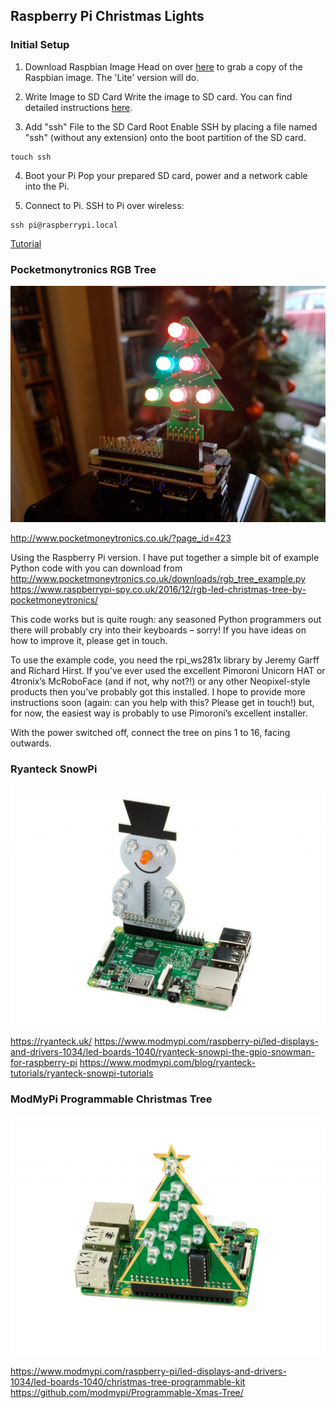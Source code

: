 ## Raspberry Pi Christmas Lights

### Initial Setup

1. Download Raspbian Image
Head on over [here](https://www.raspberrypi.org/downloads/raspbian/) to grab a copy of the Raspbian image. The 'Lite' version will do.

2. Write Image to SD Card
Write the image to SD card. You can find detailed instructions [here](https://www.raspberrypi.org/documentation/installation/installing-images/README.md).

3. Add "ssh" File to the SD Card Root
Enable SSH by placing a file named "ssh" (without any extension) onto the boot partition of the SD card.

```
touch ssh
```

4. Boot your Pi
Pop your prepared SD card, power and a network cable into the Pi.

5. Connect to Pi.
SSH to Pi over wireless:

```
ssh pi@raspberrypi.local
```

[Tutorial](https://hackernoon.com/raspberry-pi-headless-install-462ccabd75d0)

### Pocketmonytronics RGB Tree

![RBG Tree](https://github.com/jamesleesaunders/xmaslights/blob/master/pockeymoney_rgb_tree.jpg "RGB Tree")

http://www.pocketmoneytronics.co.uk/?page_id=423

Using the Raspberry Pi version.
I have put together a simple bit of example Python code with you can download from http://www.pocketmoneytronics.co.uk/downloads/rgb_tree_example.py
https://www.raspberrypi-spy.co.uk/2016/12/rgb-led-christmas-tree-by-pocketmoneytronics/

This code works but is quite rough: any seasoned Python programmers out there will probably cry into their keyboards – sorry! If you have ideas on how to improve it, please get in touch.

To use the example code, you need the rpi_ws281x library by Jeremy Garff and Richard Hirst. If you’ve ever used the excellent Pimoroni Unicorn HAT or 4tronix’s McRoboFace (and if not, why not?!) or any other Neopixel-style products then you’ve probably got this installed. I hope to provide more instructions soon (again: can you help with this? Please get in touch!) but, for now, the easiest way is probably to use Pimoroni’s excellent installer.

With the power switched off, connect the tree on pins 1 to 16, facing outwards.


### Ryanteck SnowPi

![SnowPi](https://github.com/jamesleesaunders/xmaslights/blob/master/ryanteck_snowpi.jpg "SnowPi")

https://ryanteck.uk/
https://www.modmypi.com/raspberry-pi/led-displays-and-drivers-1034/led-boards-1040/ryanteck-snowpi-the-gpio-snowman-for-raspberry-pi
https://www.modmypi.com/blog/ryanteck-tutorials/ryanteck-snowpi-tutorials

### ModMyPi Programmable Christmas Tree

![Christmas Tree](https://github.com/jamesleesaunders/xmaslights/blob/master/modmypi_tree.jpg "Christmas Tree")

https://www.modmypi.com/raspberry-pi/led-displays-and-drivers-1034/led-boards-1040/christmas-tree-programmable-kit
https://github.com/modmypi/Programmable-Xmas-Tree/
